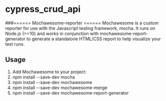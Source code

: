# cypress_crud_api



###====== Mochawesome-reporter ======
Mochawesome is a custom reporter for use with the Javascript testing framework, mocha. 
It runs on Node.js (>=10) and works in conjunction with mochawesome-report-generator to 
generate a standalone HTML/CSS report to help visualize your test runs.

## Usage
1. Add Mochawesome to your project:
2. npm install --save-dev mocha
3. npm install --save-dev mochawesome
4. npm install --save-dev mochawesome-merge
5. npm install --save-dev mochawesome-report-generator


